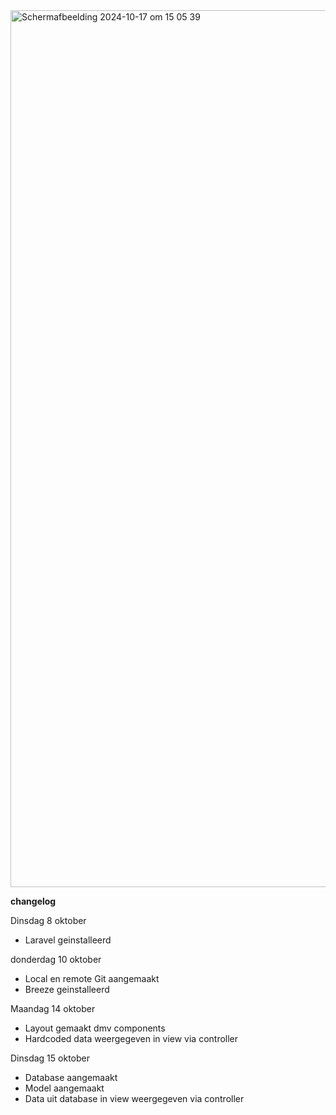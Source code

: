 <img width="1403" alt="Scherm­afbeelding 2024-10-17 om 15 05 39" src="https://github.com/user-attachments/assets/64482f4b-03b0-44a4-a070-70643a0ddc94">



**changelog**


Dinsdag 8 oktober
- Laravel geinstalleerd 

donderdag 10 oktober
- Local en remote Git aangemaakt
- Breeze geinstalleerd

Maandag 14 oktober
- Layout gemaakt dmv components
- Hardcoded data weergegeven in view via controller

Dinsdag 15 oktober
- Database aangemaakt
- Model aangemaakt
- Data uit database in view weergegeven via controller
